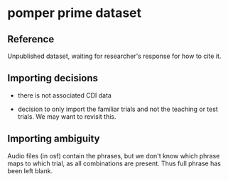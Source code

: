 # pomper prime dataset

## Reference
Unpublished dataset, waiting for researcher's response for how to cite it.

## Importing decisions

* there is not associated CDI data

* decision to only import the familiar trials and not the teaching or test trials. 
We may want to revisit this. 

## Importing ambiguity

Audio files (in osf) contain the phrases, but we don't know which phrase maps to 
which trial, as all combinations are present. Thus full phrase has been left blank.
